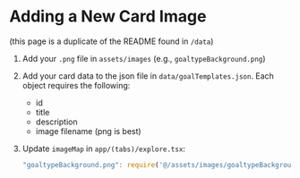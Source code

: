 # Adding a New Card Image
(this page is a duplicate of the README found in `/data`)
1. Add your `.png` file in `assets/images` (e.g., `goaltypeBackground.png`)
2. Add your card data to the json file in `data/goalTemplates.json`. Each object requires the following:

    * id
    * title
    * description
    * image filename (png is best)
3. Update `imageMap` in `app/(tabs)/explore.tsx`:
   ```ts
   "goaltypeBackground.png": require('@/assets/images/goaltypeBackground.png')
